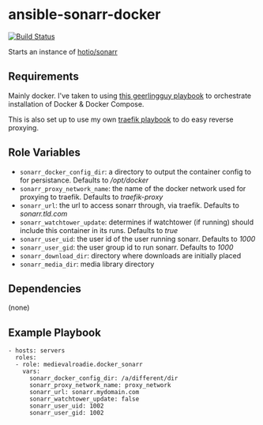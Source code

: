ansible-sonarr-docker
=========
[![Build Status](https://travis-ci.com/MedievalRoadie/ansible-sonarr-docker.svg?branch=main)](https://travis-ci.com/MedievalRoadie/ansible-sonarr-docker)

Starts an instance of [hotio/sonarr](https://hotio.dev/containers/sonarr/)

Requirements
------------

Mainly docker. I've taken to using [this geerlingguy playbook](https://galaxy.ansible.com/geerlingguy/docker/) to orchestrate installation of Docker & Docker Compose.

This is also set up to use my own [traefik playbook](https://github.com/MedievalRoadie/ansible-traefik-docker) to do easy reverse proxying. 

Role Variables
--------------

* ```sonarr_docker_config_dir```: a directory to output the container config to for persistance. Defaults to */opt/docker*
* ```sonarr_proxy_network_name```: the name of the docker network used for proxying to traefik. Defaults to *traefik-proxy*
* ```sonarr_url```: the url to access sonarr through, via traefik. Defaults to *sonarr.tld.com*
* ```sonarr_watchtower_update```: determines if watchtower (if running) should include this container in its runs. Defaults to *true*
* ```sonarr_user_uid```: the user id of the user running sonarr. Defaults to *1000*
* ```sonarr_user_gid```: the user group id to run sonarr. Defaults to *1000*
* ```sonarr_download_dir```: directory where downloads are initially placed
* ```sonarr_media_dir```: media library directory

Dependencies
------------

(none)

Example Playbook
----------------

    - hosts: servers
      roles:
      - role: medievalroadie.docker_sonarr
        vars:
          sonarr_docker_config_dir: /a/different/dir
          sonarr_proxy_network_name: proxy_network
          sonarr_url: sonarr.mydomain.com
          sonarr_watchtower_update: false
          sonarr_user_uid: 1002
          sonarr_user_gid: 1002

